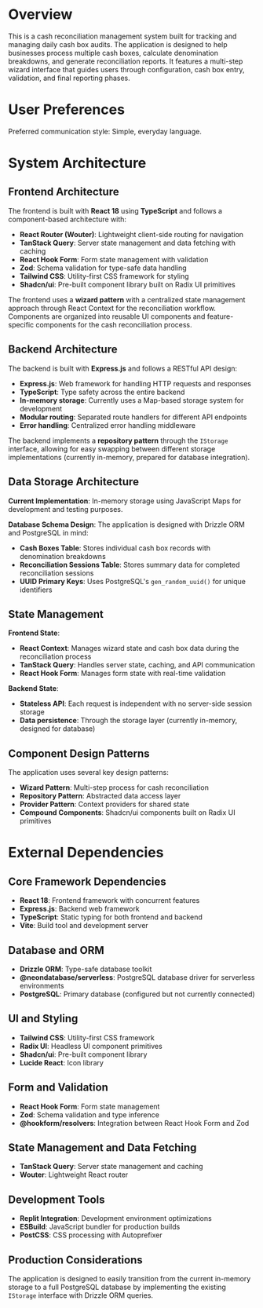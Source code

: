 # Overview

This is a cash reconciliation management system built for tracking and managing daily cash box audits. The application is designed to help businesses process multiple cash boxes, calculate denomination breakdowns, and generate reconciliation reports. It features a multi-step wizard interface that guides users through configuration, cash box entry, validation, and final reporting phases.

# User Preferences

Preferred communication style: Simple, everyday language.

# System Architecture

## Frontend Architecture

The frontend is built with **React 18** using **TypeScript** and follows a component-based architecture with:

- **React Router (Wouter)**: Lightweight client-side routing for navigation
- **TanStack Query**: Server state management and data fetching with caching
- **React Hook Form**: Form state management with validation
- **Zod**: Schema validation for type-safe data handling
- **Tailwind CSS**: Utility-first CSS framework for styling
- **Shadcn/ui**: Pre-built component library built on Radix UI primitives

The frontend uses a **wizard pattern** with a centralized state management approach through React Context for the reconciliation workflow. Components are organized into reusable UI components and feature-specific components for the cash reconciliation process.

## Backend Architecture

The backend is built with **Express.js** and follows a RESTful API design:

- **Express.js**: Web framework for handling HTTP requests and responses
- **TypeScript**: Type safety across the entire backend
- **In-memory storage**: Currently uses a Map-based storage system for development
- **Modular routing**: Separated route handlers for different API endpoints
- **Error handling**: Centralized error handling middleware

The backend implements a **repository pattern** through the `IStorage` interface, allowing for easy swapping between different storage implementations (currently in-memory, prepared for database integration).

## Data Storage Architecture

**Current Implementation**: In-memory storage using JavaScript Maps for development and testing purposes.

**Database Schema Design**: The application is designed with Drizzle ORM and PostgreSQL in mind:
- **Cash Boxes Table**: Stores individual cash box records with denomination breakdowns
- **Reconciliation Sessions Table**: Stores summary data for completed reconciliation sessions
- **UUID Primary Keys**: Uses PostgreSQL's `gen_random_uuid()` for unique identifiers

## State Management

**Frontend State**: 
- **React Context**: Manages wizard state and cash box data during the reconciliation process
- **TanStack Query**: Handles server state, caching, and API communication
- **React Hook Form**: Manages form state with real-time validation

**Backend State**:
- **Stateless API**: Each request is independent with no server-side session storage
- **Data persistence**: Through the storage layer (currently in-memory, designed for database)

## Component Design Patterns

The application uses several key design patterns:

- **Wizard Pattern**: Multi-step process for cash reconciliation
- **Repository Pattern**: Abstracted data access layer
- **Provider Pattern**: Context providers for shared state
- **Compound Components**: Shadcn/ui components built on Radix UI primitives

# External Dependencies

## Core Framework Dependencies
- **React 18**: Frontend framework with concurrent features
- **Express.js**: Backend web framework
- **TypeScript**: Static typing for both frontend and backend
- **Vite**: Build tool and development server

## Database and ORM
- **Drizzle ORM**: Type-safe database toolkit
- **@neondatabase/serverless**: PostgreSQL database driver for serverless environments
- **PostgreSQL**: Primary database (configured but not currently connected)

## UI and Styling
- **Tailwind CSS**: Utility-first CSS framework
- **Radix UI**: Headless UI component primitives
- **Shadcn/ui**: Pre-built component library
- **Lucide React**: Icon library

## Form and Validation
- **React Hook Form**: Form state management
- **Zod**: Schema validation and type inference
- **@hookform/resolvers**: Integration between React Hook Form and Zod

## State Management and Data Fetching
- **TanStack Query**: Server state management and caching
- **Wouter**: Lightweight React router

## Development Tools
- **Replit Integration**: Development environment optimizations
- **ESBuild**: JavaScript bundler for production builds
- **PostCSS**: CSS processing with Autoprefixer

## Production Considerations
The application is designed to easily transition from the current in-memory storage to a full PostgreSQL database by implementing the existing `IStorage` interface with Drizzle ORM queries.